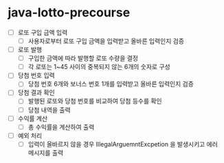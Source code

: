 # java-lotto-precourse

- [ ] 로또 구입 금액 입력
  - [ ] 사용자로부터 로또 구입 금액을 입력받고 올바른 입력인지 검증
- [ ] 로또 발행
  - [ ] 구입한 금액에 따라 발행할 로또 수량을 결정
  - [ ] 각 로또는 1~45 사이의 중복되지 않는 6개의 숫자로 구성
- [ ] 당첨 번호 입력
  - [ ] 당첨 번호 6개와 보너스 번호 1개를 입력받고 올바른 입력인지 검증
- [ ] 당첨 결과 확인
  - [ ] 발행된 로또와 당첨 번호를 비교하여 당첨 등수를 확인
  - [ ] 당첨 내역을 출력
- [ ] 수익률 계산
  - [ ] 총 수익률을 계산하여 출력
- [ ] 예외 처리
  - [ ] 입력이 올바르지 않을 경우 IllegalArguemntExcpetion 을 발생시키고 에러 메시지를 출력
